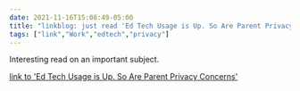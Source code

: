 ```yaml
---
date: 2021-11-16T15:08:49-05:00
title: "linkblog: just read 'Ed Tech Usage is Up. So Are Parent Privacy Concerns'"
tags: ["link","Work","edtech","privacy"]
---
```

Interesting read on an important subject.
 
[link to 'Ed Tech Usage is Up. So Are Parent Privacy Concerns'](https://www.edweek.org/technology/ed-tech-usage-is-up-so-are-parent-privacy-concerns/2021/11)
